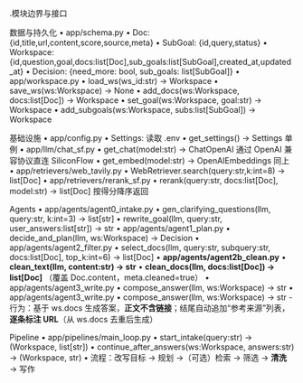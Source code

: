 .模块边界与接口

数据与持久化
	•	app/schema.py
	•	Doc: {id,title,url,content,score,source,meta}
	•	SubGoal: {id,query,status}
	•	Workspace: {id,question,goal,docs:list[Doc],sub_goals:list[SubGoal],created_at,updated_at}
	•	Decision: {need_more: bool, sub_goals: list[SubGoal]}
	•	app/workspace.py
	•	load_ws(ws_id:str) -> Workspace
	•	save_ws(ws:Workspace) -> None
	•	add_docs(ws:Workspace, docs:list[Doc]) -> Workspace
	•	set_goal(ws:Workspace, goal:str) -> Workspace
	•	add_subgoals(ws:Workspace, subs:list[SubGoal]) -> Workspace

基础设施
	•	app/config.py
	•	Settings: 读取 .env
	•	get_settings() -> Settings 单例
	•	app/llm/chat_sf.py
	•	get_chat(model:str) -> ChatOpenAI 通过 OpenAI 兼容协议直连 SiliconFlow
	•	get_embed(model:str) -> OpenAIEmbeddings 同上
	•	app/retrievers/web_tavily.py
	•	WebRetriever.search(query:str,k:int=8) -> list[Doc]
	•	app/retrievers/rerank_sf.py
	•	rerank(query:str, docs:list[Doc], model:str) -> list[Doc] 按得分降序返回

Agents
	•	app/agents/agent0_intake.py
	•	gen_clarifying_questions(llm, query:str, k:int=3) -> list[str]
	•	rewrite_goal(llm, query:str, user_answers:list[str]) -> str
	•	app/agents/agent1_plan.py
	•	decide_and_plan(llm, ws:Workspace) -> Decision
	•	app/agents/agent2_filter.py
	•	select_docs(llm, query:str, subquery:str, docs:list[Doc], top_k:int=6) -> list[Doc]
	•	**app/agents/agent2b_clean.py**
	•	**clean_text(llm, content:str) -> str**
	•	**clean_docs(llm, docs:list[Doc]) -> list[Doc]** （覆盖 Doc.content，meta.cleaned=true）
	•	app/agents/agent3_write.py
	•	compose_answer(llm, ws:Workspace) -> str
    	•	app/agents/agent3_write.py
	•	compose_answer(llm, ws:Workspace) -> str
	    - 行为：基于 ws.docs 生成答案，**正文不含链接**；结尾自动追加“参考来源”列表，**逐条标注 URL**（从 ws.docs 去重后生成）

Pipeline
	•	app/pipelines/main_loop.py
	•	start_intake(query:str) -> (Workspace, list[str])
	•	continue_after_answers(ws:Workspace, answers:str) -> (Workspace, str)
	•	流程：改写目标 → 规划 →（可选）检索 → 筛选 → **清洗** → 写作
